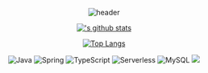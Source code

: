 

<div align="center">

![header](https://capsule-render.vercel.app/api?type=rounded&color=gradient&text=%20Welcome!%20&&animation=blink)

[!['s github stats](https://github-readme-stats.vercel.app/api?username=chominsoo4245&show_icons=true&theme=radical)](https://github.com/chominsoo4245)

[![Top Langs](https://github-readme-stats.vercel.app/api/top-langs/?username=chominsoo4245)](https://github.com/chominsoo4245/github-readme-stats)


![Java](https://img.shields.io/badge/-자바-007396?style=for-the-badge&logo=Java&logoColor=ffffff)
![Spring](https://img.shields.io/badge/-Spring-6DB33F?style=flat&logo=Spring&logoColor=white)
![TypeScript](https://img.shields.io/badge/-TypeScript-3178C6?style=flat-square&logo=TypeScript&logoColor=white)
![Serverless](https://img.shields.io/badge/-Serverless-FD5750?style=flat-square&logo=Serverless&logoColor=magenta)
![MySQL](https://img.shields.io/badge/-MySQL-1F305F?style=flat-square&logo=mariadb&logoColor=white)
<img src="https://img.shields.io/badge/Python-3766AB?style=flat-square&logo=Python&logoColor=white"/>
</div>



